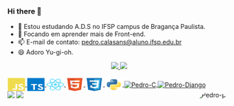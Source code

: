 ### Hi there 👋

- 🔭 Estou estudando A.D.S no IFSP campus de Bragança Paulista. 
- 🌱 Focando em aprender mais de Front-end.
- 📫 E-mail de contato: pedro.calasans@aluno.ifsp.edu.br
- 😄 Adoro Yu-gi-oh. 

<div align="center">
  <a href="https://github.com/Pedro-Calasans">
  <img height="180em" src="https://github-readme-stats.vercel.app/api?username=Pedro-Calasans&show_icons=true&theme=dark&include_all_commits=true&count_private=true"/>
  <img height="180em" src="https://github-readme-stats.vercel.app/api/top-langs/?username=Pedro-Calasans&layout=compact&langs_count=7&theme=dark"/>
</div> 
<div style="display: inline_block"><br>
  <img align="center" alt="Pedro-Js" height="30" width="40" src="https://raw.githubusercontent.com/devicons/devicon/master/icons/javascript/javascript-plain.svg">
  <img align="center" alt="Pedro-Ts" height="30" width="40" src="https://raw.githubusercontent.com/devicons/devicon/master/icons/typescript/typescript-plain.svg">
  <img align="center" alt="Pedro-React" height="30" width="40" src="https://raw.githubusercontent.com/devicons/devicon/master/icons/react/react-original.svg">
  <img align="center" alt="Pedro-HTML" height="30" width="40" src="https://raw.githubusercontent.com/devicons/devicon/master/icons/html5/html5-original.svg">
  <img align="center" alt="Pedro-CSS" height="30" width="40" src="https://raw.githubusercontent.com/devicons/devicon/master/icons/css3/css3-original.svg">
  <img align="center" alt="Pedro-Python" height="30" width="40" src="https://raw.githubusercontent.com/devicons/devicon/master/icons/python/python-original.svg">
  <img align="center" alt="Pedro-C" height="30" width="40" src="https://cdn.jsdelivr.net/gh/devicons/devicon/icons/c/c-original.svg">
  <img align="center" alt="Pedro-Django" height="30" width="40" src="https://cdn.jsdelivr.net/gh/devicons/devicon/icons/django/django-plain.svg">
  <img align="right" alt="Pedro-pic" height="150" style="border-radius:50px;" src="https://images8.alphacoders.com/576/576861.png">
</div>
<div> 
  <a href = "mailto:pedro.calasans@aluno.ifsp.edu.br"><img src="https://img.shields.io/badge/-Gmail-%23333?style=for-the-badge&logo=gmail&logoColor=white" target="_blank"></a>
  <a href="https://www.linkedin.com/in/pedro-guilherme-calasans-de-souza-b3b907220/" target="_blank"><img src="https://img.shields.io/badge/-LinkedIn-%230077B5?style=for-the-badge&logo=linkedin&logoColor=white" target="_blank"></a> 
 
</div>
